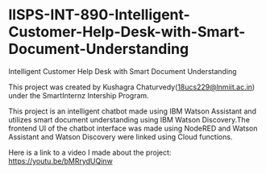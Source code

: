 # llSPS-INT-890-Intelligent-Customer-Help-Desk-with-Smart-Document-Understanding
Intelligent Customer Help Desk with Smart Document Understanding

This project was created by Kushagra Chaturvedy(18ucs229@lnmiit.ac.in) under the SmartInternz Intership Program. 

This project is an intelligent chatbot made using IBM Watson Assistant and utilizes smart document understanding using IBM Watson Discovery.The frontend UI of the chatbot interface was made using NodeRED and Watson Assistant and Watson Discovery were linked using Cloud functions.

Here is a link to a video I made about the project: https://youtu.be/bMRrydUQinw
